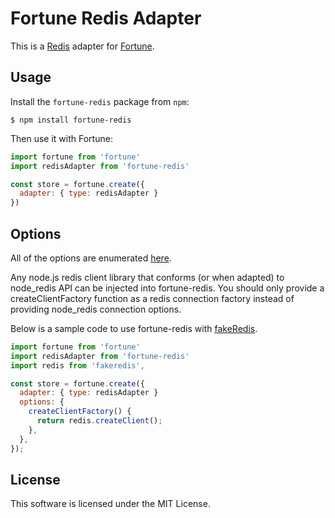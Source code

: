 # Fortune Redis Adapter

This is a [Redis](https://http://redis.io) adapter for [Fortune](http://fortunejs.com).


## Usage

Install the `fortune-redis` package from `npm`:

```
$ npm install fortune-redis
```

Then use it with Fortune:

```js
import fortune from 'fortune'
import redisAdapter from 'fortune-redis'

const store = fortune.create({
  adapter: { type: redisAdapter }
})
```


## Options

All of the options are enumerated [here](https://github.com/NodeRedis/node_redis).

Any node.js redis client library that conforms (or when adapted) to node_redis API can be injected into fortune-redis. You should only provide a createClientFactory function as a redis connection factory instead of providing node_redis connection options.

Below is a sample code to use fortune-redis with [fakeRedis](https://github.com/hdachev/fakeredis).

```js
import fortune from 'fortune'
import redisAdapter from 'fortune-redis'
import redis from 'fakeredis',

const store = fortune.create({
  adapter: { type: redisAdapter }
  options: {
  	createClientFactory() {
  	  return redis.createClient();
  	},
  },
});
```


## License

This software is licensed under the MIT License.
